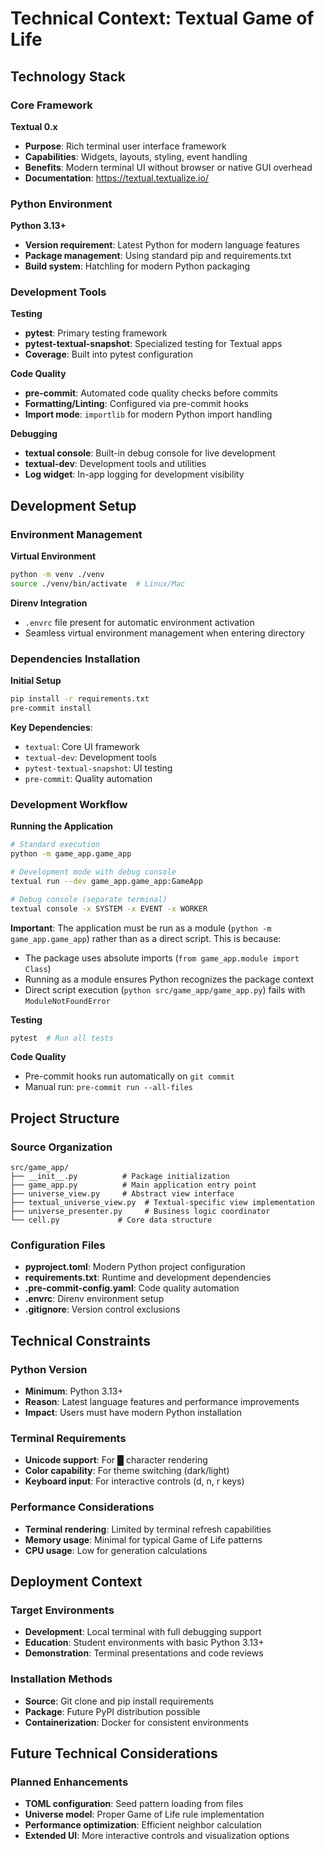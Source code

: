 # Technical Context: Textual Game of Life

## Technology Stack

### Core Framework

**Textual 0.x**

- **Purpose**: Rich terminal user interface framework
- **Capabilities**: Widgets, layouts, styling, event handling
- **Benefits**: Modern terminal UI without browser or native GUI overhead
- **Documentation**: https://textual.textualize.io/

### Python Environment

**Python 3.13+**

- **Version requirement**: Latest Python for modern language features
- **Package management**: Using standard pip and requirements.txt
- **Build system**: Hatchling for modern Python packaging

### Development Tools

**Testing**

- **pytest**: Primary testing framework
- **pytest-textual-snapshot**: Specialized testing for Textual apps
- **Coverage**: Built into pytest configuration

**Code Quality**

- **pre-commit**: Automated code quality checks before commits
- **Formatting/Linting**: Configured via pre-commit hooks
- **Import mode**: `importlib` for modern Python import handling

**Debugging**

- **textual console**: Built-in debug console for live development
- **textual-dev**: Development tools and utilities
- **Log widget**: In-app logging for development visibility

## Development Setup

### Environment Management

**Virtual Environment**

```bash
python -m venv ./venv
source ./venv/bin/activate  # Linux/Mac
```

**Direnv Integration**

- `.envrc` file present for automatic environment activation
- Seamless virtual environment management when entering directory

### Dependencies Installation

**Initial Setup**

```bash
pip install -r requirements.txt
pre-commit install
```

**Key Dependencies**:

- `textual`: Core UI framework
- `textual-dev`: Development tools
- `pytest-textual-snapshot`: UI testing
- `pre-commit`: Quality automation

### Development Workflow

**Running the Application**

```bash
# Standard execution
python -m game_app.game_app

# Development mode with debug console
textual run --dev game_app.game_app:GameApp

# Debug console (separate terminal)  
textual console -x SYSTEM -x EVENT -x WORKER
```

**Important**: The application must be run as a module (`python -m game_app.game_app`) rather than as a direct script. This is because:
- The package uses absolute imports (`from game_app.module import Class`)
- Running as a module ensures Python recognizes the package context
- Direct script execution (`python src/game_app/game_app.py`) fails with `ModuleNotFoundError`

**Testing**

```bash
pytest  # Run all tests
```

**Code Quality**

- Pre-commit hooks run automatically on `git commit`
- Manual run: `pre-commit run --all-files`

## Project Structure

### Source Organization

```
src/game_app/
├── __init__.py          # Package initialization
├── game_app.py          # Main application entry point
├── universe_view.py     # Abstract view interface
├── textual_universe_view.py  # Textual-specific view implementation  
├── universe_presenter.py     # Business logic coordinator
└── cell.py             # Core data structure
```

### Configuration Files

- **pyproject.toml**: Modern Python project configuration
- **requirements.txt**: Runtime and development dependencies
- **.pre-commit-config.yaml**: Code quality automation
- **.envrc**: Direnv environment setup
- **.gitignore**: Version control exclusions

## Technical Constraints

### Python Version

- **Minimum**: Python 3.13+
- **Reason**: Latest language features and performance improvements
- **Impact**: Users must have modern Python installation

### Terminal Requirements

- **Unicode support**: For █ character rendering
- **Color capability**: For theme switching (dark/light)
- **Keyboard input**: For interactive controls (d, n, r keys)

### Performance Considerations

- **Terminal rendering**: Limited by terminal refresh capabilities
- **Memory usage**: Minimal for typical Game of Life patterns
- **CPU usage**: Low for generation calculations

## Deployment Context

### Target Environments

- **Development**: Local terminal with full debugging support
- **Education**: Student environments with basic Python 3.13+
- **Demonstration**: Terminal presentations and code reviews

### Installation Methods

- **Source**: Git clone and pip install requirements
- **Package**: Future PyPI distribution possible
- **Containerization**: Docker for consistent environments

## Future Technical Considerations

### Planned Enhancements

- **TOML configuration**: Seed pattern loading from files
- **Universe model**: Proper Game of Life rule implementation
- **Performance optimization**: Efficient neighbor calculation
- **Extended UI**: More interactive controls and visualization options